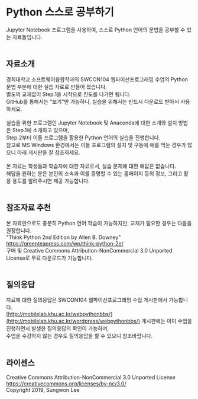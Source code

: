 # Python 스스로 공부하기
Jupyter Notebook 프로그램을 사용하여, 스스로 Python 언어의 문법을 공부할 수 있는 자료들입니다.<br><br>
## 자료소개
경희대학교 소프트웨어융합학과의 SWCON104 웹파이선프로그래밍 수업의 Python 문법 부분에 대한 실습 자료로 만들어 졌습니다.<br>
별도의 교재없이 Step.1을 시작으로 진도를 나가면 됩니다.<br>
GitHub를 통해서는 "보기"만 가능하니, 실습을 위해서는 반드시 다운로드 받아서 사용하세요.<br><br>
실습을 위한 프로그램인 Jupyter Notebook 및 Anaconda에 대한 소개와 설치 방법은 Step.1에 소개하고 있으며,<br>
Step.2부터 이들 프로그램을 활용한 Python 언어의 실습을 진행합니다.<br>
참고로 MS Windows 환경에서는 이들 프로그램의 설치 및 구동에 애를 먹는 경우가 많으니 아래 게시판을 잘 참조하세요.<br><br>
본 자료는 학생들과 학습자에 대한 자료로서, 실습 문제에 대한 해답은 없습니다.<br>
해답을 원하는 분은 본인의 소속과 이를 증명할 수 있는 홈페이지 등의 정보, 그리고 활용 용도를 알려주시면 제공 가능합니다.<br><br>
## 참조자료 추천
본 자료만으로도 충분히 Python 언어 학습이 가능하지만, 교재가 필요한 경우는 다음을 권장합니다.<br>
"Think Python 2nd Edition by Allen B. Downey" https://greenteapress.com/wp/think-python-2e/<br>
구매 및 Creative Commons Attribution-NonCommercial 3.0 Unported License로 무료 다운로드가 가능합니다.<br><br>
## 질의응답
자료에 대한 질의응답은 SWCON104 웹파이선프로그래밍 수업 게시판에서 가능합니다.<br>
[http://mobilelab.khu.ac.kr/webpythonbbs/](http://mobilelab.khu.ac.kr/wordpress/webpythonbbs/) 게시판에는 이미 수업을 진행하면서 발생한 질의응답의 확인이 가능하며,<br>
수업을 수강하지 않는 경우도 질의응답을 할 수 있으니 참조바랍니다.<br><br>
## 라이센스
Creative Commons Attribution-NonCommercial 3.0 Unported License<br>
https://creativecommons.org/licenses/by-nc/3.0/<br>
Copyright 2019, Sungwon Lee
